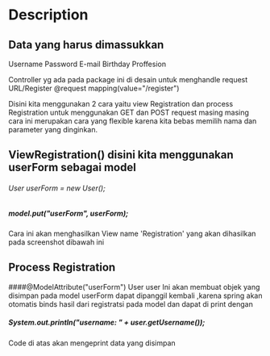 # Description 
## Data yang harus dimassukkan
Username
Password
E-mail
Birthday
Proffesion

Controller yg ada pada package ini di desain  untuk menghandle request URL/Register
@request mapping(value="/register")

Disini kita menggunakan 2 cara yaitu view Registration dan process Registration untuk menggunakan GET dan POST request masing masing cara ini
merupakan cara yang flexible karena kita bebas memilih nama dan parameter yang dinginkan.
## ViewRegistration() disini kita menggunakan userForm sebagai model
###### User userForm = new User();
##### model.put("userForm", userForm);
Cara ini akan menghasilkan View name 'Registration' yang akan dihasilkan pada screenshot dibawah ini
## Process Registration
####@ModelAttribute("userForm") User user
Ini akan membuat objek yang disimpan pada model userForm dapat dipanggil kembali ,karena
spring akan otomatis binds hasil dari registratsi pada model dan dapat di print dengan
##### System.out.println("username: " + user.getUsername());
Code di atas akan mengeprint data yang disimpan



